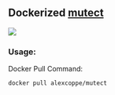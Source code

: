 ## Dockerized  [mutect](https://www.broadinstitute.org/cancer/cga/mutect)

[![](https://badge.imagelayers.io/alexcoppe/mutect:latest.svg)](https://imagelayers.io/?images=alexcoppe/mutect:latest 'Get your own badge on imagelayers.io')


### Usage:

Docker Pull Command:

```
docker pull alexcoppe/mutect
```



